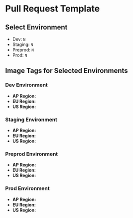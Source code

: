 # Pull Request Template

## Select Environment
- Dev: `N`
- Staging: `N`
- Preprod: `N`
- Prod: `N`

## Image Tags for Selected Environments
### Dev Environment 
- **AP Region:** 
- **EU Region:** 
- **US Region:** 

### Staging Environment 
- **AP Region:** 
- **EU Region:** 
- **US Region:** 

### Preprod Environment 
- **AP Region:** 
- **EU Region:** 
- **US Region:** 

### Prod Environment 
- **AP Region:** 
- **EU Region:** 
- **US Region:** 
